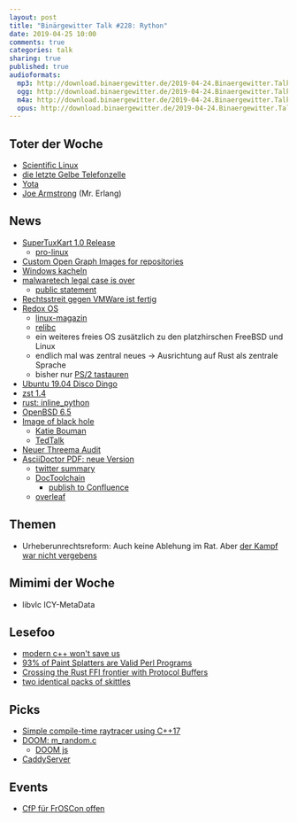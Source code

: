 ```yaml
---
layout: post
title: "Binärgewitter Talk #228: Rython"
date: 2019-04-25 10:00
comments: true
categories: talk
sharing: true
published: true
audioformats:
  mp3: http://download.binaergewitter.de/2019-04-24.Binaergewitter.Talk.228.mp3
  ogg: http://download.binaergewitter.de/2019-04-24.Binaergewitter.Talk.228.ogg
  m4a: http://download.binaergewitter.de/2019-04-24.Binaergewitter.Talk.228.m4a
  opus: http://download.binaergewitter.de/2019-04-24.Binaergewitter.Talk.228.opus
---
```

## Toter der Woche
- [Scientific Linux]( https://www.pro-linux.de/news/1/26992/scientific-linux-wird-eingestellt.html )
- [die letzte Gelbe Telefonzelle](https://www.golem.de/news/deutsche-telekom-letzte-gelbe-telefonzelle-deutschlands-ist-abgebaut-1904-140820.html )
- [Yota](https://www.heise.de/newsticker/meldung/Smartphone-Hersteller-Yota-Devices-ist-pleite-4403970.html )
- [Joe Armstrong]( https://www.heise.de/newsticker/meldung/Hello-Mike-hello-Robert-goodbye-Joe-Zum-Tode-von-Joe-Armstrong-4404170.html ) (Mr. Erlang)

## News
- [SuperTuxKart 1.0 Release]( http://blog.supertuxkart.net/2019/04/supertuxkart-10-release.html )  
  * [pro-linux]( https://www.pro-linux.de/news/1/26991/supertuxkart-10-unterst%C3%BCtzt-netzwerk-multiplayer.html
 )
- [Custom Open Graph Images for repositories]( https://github.blog/2019-04-17-custom-open-graph-images-for-repositories/ )
- [Windows kacheln]( https://www.golem.de/news/subdomain-takeover-microsoft-verliert-kontrolle-ueber-windows-kacheln-1904-140709.html )
- [malwaretech legal case is over]( https://techcrunch.com/2019/04/19/malwaretech-legal-case-over/ )
  * [public statement](https://www.malwaretech.com/public-statement )
- [Rechtsstreit gegen VMWare ist fertig]( https://www.heise.de/newsticker/meldung/Linux-Entwickler-Christoph-Hellwig-beendet-Rechtsstreit-gegen-VMWare-4358685.html )
- [Redox OS](https://www.redox-os.org/)
  * [linux-magazin](http://www.linux-magazin.de/news/redox-os-0-5-rust-betriebssystem-mit-neuer-c-bibliothek/)
  * [relibc]( https://gitlab.redox-os.org/redox-os/relibc )
  * ein weiteres freies OS zusätzlich zu den platzhirschen FreeBSD und Linux
  * endlich mal was zentral neues -> Ausrichtung auf Rust als zentrale Sprache
  * bisher nur [PS/2 tastauren](https://doc.redox-os.org/book/getting_started/real_hardware.html)
- [Ubuntu 19.04 Disco Dingo]( https://www.pro-linux.de/news/1/26989/ubuntu-1904-freigegeben.html )
- [zst 1.4]( https://www.pro-linux.de/news/1/26987/zstandard-14-erschienen.html )
- [rust: inline_python]( https://docs.rs/inline-python/0.2.0/inline_python/ )
- [OpenBSD 6.5](https://www.openbsd.org/65.html)
- [Image of black hole](https://www.nytimes.com/2019/04/10/science/black-hole-picture.html)
  * [Katie Bouman]( https://people.csail.mit.edu/klbouman/ )
  * [TedTalk](https://www.ted.com/talks/katie_bouman_what_does_a_black_hole_look_like)
- [Neuer Threema Audit]( https://threema.ch/de/blog/posts/audit19 )
- [AsciiDoctor PDF: neue Version](https://github.com/asciidoctor/asciidoctor-pdf/releases)
  * [twitter summary](https://twitter.com/mojavelinux/status/1120616959677091840 )
  * [DocToolchain]( https://doctoolchain.github.io/docToolchain/ )
    -  [publish to Confluence](https://doctoolchain.github.io/docToolchain/#_publish_to_confluence)
  * [overleaf]( https://www.overleaf.com/user/subscription/plans )


## Themen

- Urheberunrechtsreform: Auch keine Ablehung im Rat. Aber [der Kampf war nicht vergebens](https://juliareda.eu/2019/04/not-in-vain/)


## Mimimi der Woche
- libvlc ICY-MetaData

## Lesefoo
- [modern c++ won't save us](https://alexgaynor.net/2019/apr/21/modern-c++-wont-save-us/)
- [93% of Paint Splatters are Valid Perl Programs](http://colinm.org/sigbovik/)
- [Crossing the Rust FFI frontier with Protocol Buffers](https://hacks.mozilla.org/2019/04/crossing-the-rust-ffi-frontier-with-protocol-buffers/)
- [two identical packs of skittles](https://possiblywrong.wordpress.com/2019/04/06/follow-up-i-found-two-identical-packs-of-skittles-among-468-packs-with-a-total-of-27740-skittles/)

## Picks
- [Simple compile-time raytracer using C++17](https://github.com/tcbrindle/raytracer.hpp)
- [DOOM: m_random.c](https://github.com/id-Software/DOOM/blob/master/linuxdoom-1.10/m_random.c#L31)
  * [DOOM js]( https://js-dos.com/DOOM/ )
- [CaddyServer](https://caddyserver.com/)

## Events

- [CfP für FrOSCon offen](https://www.froscon.de/news/call-for-papers-und-call-for-projects-gestartet-2/)
